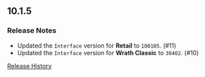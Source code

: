 ## 10.1.5

### Release Notes

- Updated the `Interface` version for **Retail** to `100105`. (#11)
- Updated the `Interface` version for **Wrath Classic** to `30402`. (#10)

[Release History](https://github.com/SFX-WoW/Masque_Squarish/wiki/History)
